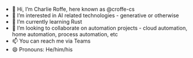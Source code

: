 - 👋 Hi, I’m Charlie Roffe, here known as @croffe-cs
- 👀 I’m interested in AI related technologies - generative or otherwise
- 🌱 I’m currently learning Rust
- 💞️ I’m looking to collaborate on automation projects - cloud automation, home automation, process automation, etc
- 📫 You can reach me via Teams
- 😄 Pronouns: He/him/his

<!---
- ⚡ Fun fact: ...
croffe-cs/croffe-cs is a ✨ special ✨ repository because its `README.md` (this file) appears on your GitHub profile.
You can click the Preview link to take a look at your changes.
--->
